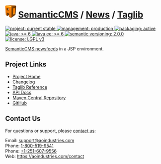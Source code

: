# [<img src="ao-logo.png" alt="AO Logo" width="35" height="40">](https://aoindustries.com/) [SemanticCMS](https://semanticcms.com/) / [News](https://semanticcms.com/news/) / [Taglib](https://semanticcms.com/news/taglib/)
<p>
	<a href="https://aoindustries.com/life-cycle#project-current-stable">
		<img src="https://semanticcms.com/ao-badges/project-current-stable.svg" alt="project: current stable" />
	</a>
	<a href="https://aoindustries.com/life-cycle#management-production">
		<img src="https://semanticcms.com/ao-badges/management-production.svg" alt="management: production" />
	</a>
	<a href="https://aoindustries.com/life-cycle#packaging-active">
		<img src="https://semanticcms.com/ao-badges/packaging-active.svg" alt="packaging: active" />
	</a>
	<br />
	<a href="https://docs.oracle.com/javase/6/docs/api/">
		<img src="https://semanticcms.com/ao-badges/java-6.svg" alt="java: &gt;= 6" />
	</a>
	<a href="https://docs.oracle.com/javaee/6/api/">
		<img src="https://semanticcms.com/ao-badges/javaee-6.svg" alt="java ee: &gt;= 6" />
	</a>
	<a href="http://semver.org/spec/v2.0.0.html">
		<img src="https://semanticcms.com/ao-badges/semver-2.0.0.svg" alt="semantic versioning: 2.0.0" />
	</a>
	<a href="https://www.gnu.org/licenses/lgpl-3.0">
		<img src="https://semanticcms.com/ao-badges/license-lgpl-3.0.svg" alt="license: LGPL v3" />
	</a>
</p>

[SemanticCMS newsfeeds](https://semanticcms.com/news/) in a JSP environment.

## Project Links
* [Project Home](https://semanticcms.com/news/taglib/)
* [Changelog](https://semanticcms.com/news/taglib/changelog)
* [Taglib Reference](https://semanticcms.com/news/taglib/semanticcms-news.tld/)
* [API Docs](https://semanticcms.com/news/taglib/apidocs/)
* [Maven Central Repository](https://search.maven.org/#search%7Cgav%7C1%7Cg:%22com.semanticcms%22%20AND%20a:%22semanticcms-news-taglib%22)
* [GitHub](https://github.com/aoindustries/semanticcms-news-taglib)

## Contact Us
For questions or support, please [contact us](https://aoindustries.com/contact):

Email: [support@aoindustries.com](mailto:support@aoindustries.com)  
Phone: [1-800-519-9541](tel:1-800-519-9541)  
Phone: [+1-251-607-9556](tel:+1-251-607-9556)  
Web: https://aoindustries.com/contact
